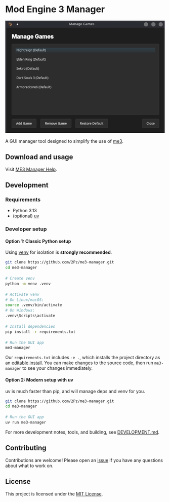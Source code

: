 # Mod Engine 3 Manager

[![1759437342042](https://github.com/2Pz/me3-manager-help/raw/main/docs/user-guide/image/game-management/1759437342042.png)](resources\icon)

A GUI manager tool designed to simplify the use of [me3](https://me3.help/).

## Download and usage

Visit [ME3 Manager Help](https://2pz.github.io/me3-manager-help/).

## Development

### Requirements

- Python 3.13
- (optional) [uv](https://docs.astral.sh/uv/)

### Developer setup

#### Option 1: Classic Python setup

Using [venv](https://docs.python.org/3/library/venv.html) for isolation is **strongly recommended**.

```sh
git clone https://github.com/2Pz/me3-manager.git
cd me3-manager

# Create venv
python -m venv .venv

# Activate venv
# On Linux/macOS:
source .venv/bin/activate
# On Windows:
.venv\Scripts\activate

# Install dependencies
pip install -r requirements.txt

# Run the GUI app
me3-manager
```

Our `requirements.txt` includes `-e .`, which installs the project directory as an [editable install](https://setuptools.pypa.io/en/latest/userguide/development_mode.html). You can make changes to the source code, then run `me3-manager` to see your changes immediately.

#### Option 2: Modern setup with uv

uv is much faster than pip, and will manage deps and venv for you.

```sh
git clone https://github.com/2Pz/me3-manager.git
cd me3-manager

# Run the GUI app
uv run me3-manager
```

For more development notes, tools, and building, see [DEVELOPMENT.md](DEVELOPMENT.md).

## Contributing

Contributions are welcome! Please open an [issue](https://github.com/2Pz/me3-manager/issues) if you have any questions about what to work on.

## License

This project is licensed under the [MIT License](LICENSE).
